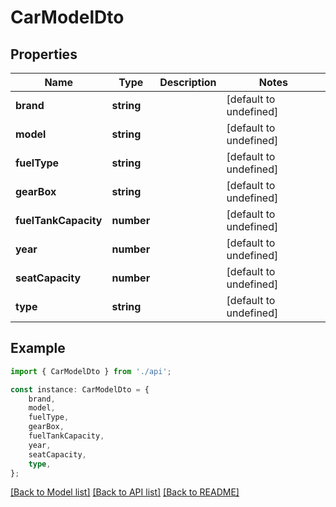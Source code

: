 # CarModelDto


## Properties

Name | Type | Description | Notes
------------ | ------------- | ------------- | -------------
**brand** | **string** |  | [default to undefined]
**model** | **string** |  | [default to undefined]
**fuelType** | **string** |  | [default to undefined]
**gearBox** | **string** |  | [default to undefined]
**fuelTankCapacity** | **number** |  | [default to undefined]
**year** | **number** |  | [default to undefined]
**seatCapacity** | **number** |  | [default to undefined]
**type** | **string** |  | [default to undefined]

## Example

```typescript
import { CarModelDto } from './api';

const instance: CarModelDto = {
    brand,
    model,
    fuelType,
    gearBox,
    fuelTankCapacity,
    year,
    seatCapacity,
    type,
};
```

[[Back to Model list]](../README.md#documentation-for-models) [[Back to API list]](../README.md#documentation-for-api-endpoints) [[Back to README]](../README.md)
